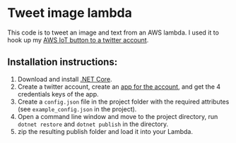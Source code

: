 # Tweet image lambda

This code is to tweet an image and text from an AWS lambda. I used it to hook up my [AWS IoT button to a twitter account](https://medium.com/@skyetetra/using-f-to-power-an-aws-iot-button-56bea2d36b9).

## Installation instructions:

1. Download and install [.NET Core](https://www.microsoft.com/net/download/core).
2. Create a twitter account, create an [app for the account](https://apps.twitter.com), and get the 4 credentials keys of the app.
2. Create a `config.json` file in the project folder with the required attributes (see `example_config.json` in the project).
3. Open a command line window and move to the project directory, run `dotnet restore` and `dotnet publish` in the directory.
4. zip the resulting publish folder and load it into your Lambda.